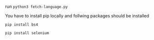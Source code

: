 run `python3 fetch-language.py`

You have to install pip locally and follwing packages should be installed

`pip install bs4`

`pip install selenium`